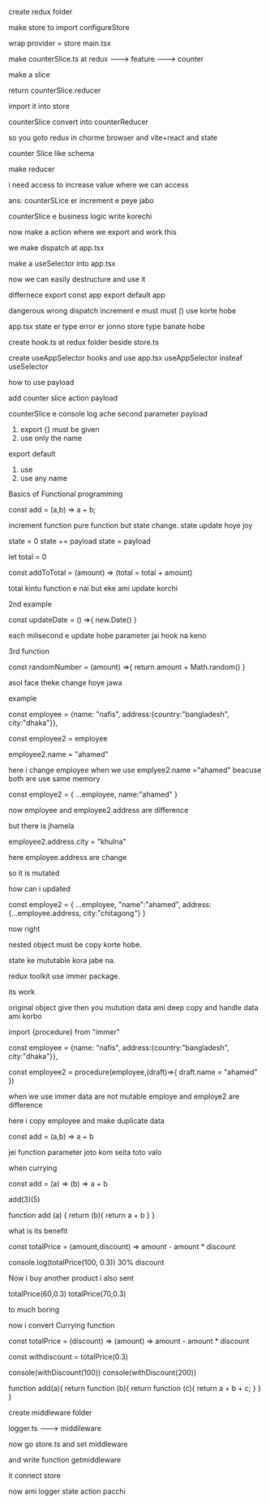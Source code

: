 
create redux folder

make store to import configureStore

wrap provider = store main.tsx

make counterSlice.ts at redux ---> feature ---> counter

make a slice

return counterSlice.reducer

import it into store

counterSlice convert into counterReducer

so you goto redux in chorme browser and vite+react and state

counter Slice like schema

make reducer

i need access to increase value where we can access

ans: counterSLice er increment e peye jabo

counterSlice e business logic write korechi

now make a action where we export and work this

we make dispatch at app.tsx

make a useSelector into app.tsx

now we can easily destructure and use it

differnece export const app export default app

dangerous wrong dispatch increment e must must () use korte hobe

app.tsx state er type error er jonno store type banate hobe

create hook.ts at redux folder beside store.ts

create useAppSelector hooks and use app.tsx useAppSelector insteaf useSelector

how to use payload

add counter slice action payload

counterSlice e console log ache second parameter payload

1. export {} must be given
2. use only the name

export default

1. use
2. use any name


<!-- 24-1 -->

Basics of Functional programming

<!-- pure function of example -->
<!-- input same output same -->
const add = (a,b) => a + b;

increment function pure function but state change. state update hoye joy

state = 0
state += payload
state = payload

<!-- impure function -->

<!-- input same but output difference -->

let total = 0

const addToTotal = (amount) => (total = total + amount)

total kintu function e nai but eke ami update korchi

2nd example

const updateDate = () =>{
    new.Date()
}

each milisecond e update hobe parameter jai hook na keno

3rd function

const randomNumber = (amount) =>{
     return amount + Math.random()
}


<!-- Mutation -->

asol face theke change hoye jawa

example

const employee = {name: "nafis", address:{country:"bangladesh", city:"dhaka"}},

const employee2 = employee

employee2.name = "ahamed"

here i change employee when we use emplyee2.name ="ahamed" beacuse both are use same memory

const employe2 = {
    ...employee,
    name:"ahamed"
}

now employee and employee2 address are difference

but there is jhamela

employee2.address.city = "khulna"

here employee.address are change

so it is mutated

how can i updated

const employe2 = {
     ...employee,
     "name":"ahamed",
     address: {...employee.address, city:"chitagong"}
}

now right


nested object must be copy korte hobe.


<!-- core logic -->

state ke mututable kora jabe na.

redux toolkit use immer package.

its work 

original object give then you mutution data ami deep copy and handle data ami korbo




<!-- how can work immer -->

import {procedure} from "immer"

const employee = {name: "nafis", address:{country:"bangladesh", city:"dhaka"}},

const employee2 = procedure(employee,(draft)=>{
    draft.name = "ahamed"
})

when we use immer data are not mutable employe and employe2 are difference

here i copy employee and make duplicate data


<!-- Function Currying -->

const add = (a,b) => a + b

jei function parameter joto kom seita toto valo

when currying

<!--Curried  -->

const add = (a) => (b) => a + b

add(3)(5)

function add (a) {
    return (b){
        return a + b
    }
}

what is its benefit

const totalPrice = (amount,discount) => amount - amount * discount

console.log(totalPrice(100, 0.3)) 30% discount

Now i buy another product i also sent 

totalPrice(60,0.3)
totalPrice(70,0.3)

to much boring

now i convert Currying function

const totalPrice = (discount) => (amount) => amount - amount * discount

const withdiscount = totalPrice(0.3)

console(withDiscount(100))
console(withDiscount(200))

function add(a){
    return function (b){
        return function (c){
            return a + b + c;
        }
    }
}

<!-- 24-4 middleware -->

create middleware folder

logger.ts ---> middileware 

now go store.ts and set middleware 

and write function getmiddleware

it connect store

now ami logger state action pacchi
